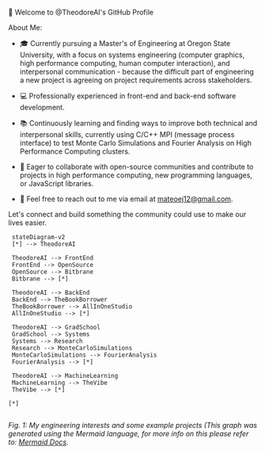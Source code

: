 👋 Welcome to @TheodoreAI's GitHub Profile

About Me:

- 🎓 Currently pursuing a Master's of Engineering at Oregon State University, with a focus on systems engineering (computer graphics, high performance computing, human computer interaction), and interpersonal communication - because the difficult part of engineering a new project is agreeing on project requirements across stakeholders.
- 💻 Professionally experienced in front-end and back-end software development.
- 📚 Continuously learning and finding ways to improve both technical and interpersonal skills, currently using C/C++ MPI (message process interface) to test Monte Carlo Simulations and Fourier Analysis on High Performance Computing clusters. 
- 🤝 Eager to collaborate with open-source communities and contribute to projects in high performance computing, new programming languages, or JavaScript libraries.

- 📩 Feel free to reach out to me via email at mateoej12@gmail.com.



Let's connect and build something the community could use to make our lives easier.
 
 ```mermaid
  stateDiagram-v2
  [*] --> TheodoreAI

  TheodoreAI --> FrontEnd
  FrontEnd --> OpenSource
  OpenSource --> Bitbrane
  Bitbrane --> [*]
  
  TheodoreAI --> BackEnd
  BackEnd --> TheBookBorrower
  TheBookBorrower --> AllInOneStudio
  AllInOneStudio --> [*]

  TheodoreAI --> GradSchool
  GradSchool --> Systems
  Systems --> Research
  Research --> MonteCarloSimulations
  MonteCarloSimulations --> FourierAnalysis
  FourierAnalysis --> [*]
 
  TheodoreAI --> MachineLearning
  MachineLearning --> TheVibe
  TheVibe --> [*]

[*]
  
```
*Fig. 1: My engineering interests and some example projects (This graph was generated using the Mermaid language, for more info on this please refer to: [Mermaid Docs](https://mermaid.js.org).*

<!---
TheodoreAI/TheodoreAI is a ✨ special ✨ repository because its `README.md` (this file) appears on your GitHub profile.
You can click the Preview link to take a look at your changes.
--->
